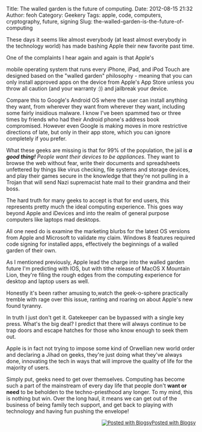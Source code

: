 Title: The walled garden is the future of computing.
Date: 2012-08-15 21:32
Author: feoh
Category: Geekery
Tags: apple, code, computers, cryptography, future, signing
Slug: the-walled-garden-is-the-future-of-computing

These days it seems like almost everybody (at least almost everybody in
the technology world) has made bashing Apple their new favorite past
time.

<!--more-->One of the complaints I hear again and again is that Apple's
mobile operating system that runs every iPhone, iPad, and iPod Touch are
designed based on the "walled garden" philosophy - meaning that you can
only install approved apps on the device from Apple's App Store unless
you throw all caution (and your warranty :)) and jailbreak your device.

Compare this to Google's Android OS where the user can install anything
they want, from wherever they want from wherever they want, including
some fairly insidious malware. I know I've been spammed two or three
times by friends who had their Android phone's address book compromised.
However even Google is making moves in more restrictive directions of
late, but only in their app store, which you can ignore completely if
you prefer.

What these geeks are missing is that for 99% of the population, the jail
is ***a good thing!*** *People want their devices to be appliances*.
They want to browse the web without fear, write their documents and
spreadsheets unfettered by things like virus checking, file systems and
storage devices, and play their games secure in the knowledge that
they're not pulling in a Trojan that will send Nazi supremacist hate
mail to their grandma and their boss.

The hard truth for many geeks to accept is that for end users, this
represents pretty much the ideal computing experience. This goes way
beyond Apple and iDevices and into the realm of general purpose
computers like laptops mad desktops.

All one need do is examine the marketing blurbs for the latest OS
versions from Apple and Microsoft to validate my claim. Windows 8
features required code signing for installed apps, effectively the
beginnings of a walled garden of their own.

As I mentioned previously, Apple lead the charge into the walled garden
future I'm predicting with IOS, but with tithe release of MacOS X
Mountain Lion, they're filing the rough edges from the computing
experience for desktop and laptop users as well.

Honestly it's been rather amusing to,watch the geek-o-sphere practically
tremble with rage over this issue, ranting and roaring on about Apple's
new found tyranny.

In truth I just don't get it. Gatekeeper can be bypassed with a single
key press. What's the big deal? I predict that there will always
continue to be trap doors and escape hatches for those who know enough
to seek them out.

Apple is in fact not trying to impose some kind of Orwellian new world
order and declaring a Jihad on geeks, they're just doing what they've
always done, innovating the tech in ways that will improve the quality
of life for the majority of users.

Simply put, geeks need to get over themselves. Computing has become such
a part of the mainstream of every day life that people don't **want or
need** to be beholden to the techno-priesthood any longer. To my mind,
this is nothing but win. Over the long haul, it means we can get out of
the business of being family tech support, and get back to playing with
technology and having fun pushing the envelope!

<div id="blogsy_footer"
style="text-align: right; font-size: small; clear: both;">

[![Posted with
Blogsy](http://blogsyapp.com/images/blogsy_footer_icon.png)Posted with
Blogsy](http://blogsyapp.com)

</div>
